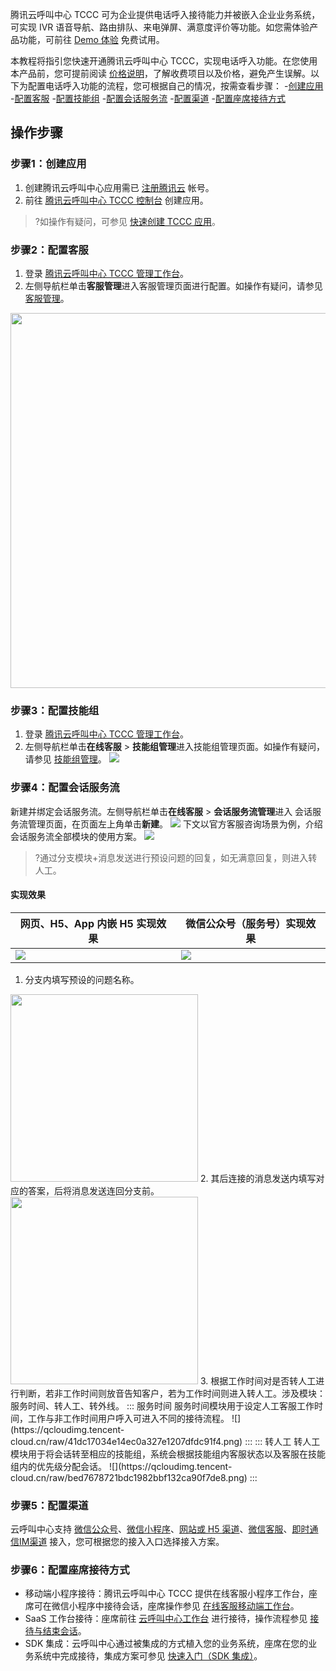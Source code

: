 

腾讯云呼叫中心 TCCC 可为企业提供电话呼入接待能力并被嵌入企业业务系统，可实现 IVR 语音导航、路由排队、来电弹屏、满意度评价等功能。如您需体验产品功能，可前往 [Demo 体验](https://tccc.qcloud.com/demo/#/login) 免费试用。

本教程将指引您快速开通腾讯云呼叫中心 TCCC，实现电话呼入功能。在您使用本产品前，您可提前阅读 [价格说明](https://cloud.tencent.com/document/product/679/45797)，了解收费项目以及价格，避免产生误解。以下为配置电话呼入功能的流程，您可根据自己的情况，按需查看步骤：
<dx-steps>
-[创建应用](#step1)
-[配置客服](#step2)
-[配置技能组](#step3)
-[配置会话服务流](#step4)
-[配置渠道](#step5)
-[配置座席接待方式](#step6)
</dx-steps>

## 操作步骤
[](id:step1)
### 步骤1：创建应用
1. 创建腾讯云呼叫中心应用需已 [注册腾讯云](https://cloud.tencent.com/document/product/378/17985) 帐号。
2. 前往 [腾讯云呼叫中心 TCCC 控制台](https://console.cloud.tencent.com/ccc) 创建应用。

>?如操作有疑问，可参见 [快速创建 TCCC 应用](https://cloud.tencent.com/document/product/679/73494)。


[](id:step2)
### 步骤2：配置客服
1. 登录 [腾讯云呼叫中心 TCCC 管理工作台](https://cloud.tencent.com/document/product/679/73497#logintccc)。
2. 左侧导航栏单击**客服管理**进入客服管理页面进行配置。如操作有疑问，请参见 [客服管理](https://cloud.tencent.com/document/product/679/73528)。
<img src="https://qcloudimg.tencent-cloud.cn/raw/7496990cbbfe0900add2918616440b63.png" style="width:600px"> 

[](id:step3)
### 步骤3：配置技能组
1. 登录 [腾讯云呼叫中心 TCCC 管理工作台](https://cloud.tencent.com/document/product/679/73497#logintccc)。
2. 左侧导航栏单击**在线客服** > **技能组管理**进入技能组管理页面。如操作有疑问，请参见 [技能组管理](https://cloud.tencent.com/document/product/679/73530)。
![](https://qcloudimg.tencent-cloud.cn/raw/fd5d5b17907212f1d60957294d5184b7.png)

[](id:step4)
### 步骤4：配置会话服务流
新建并绑定会话服务流。左侧导航栏单击**在线客服** > **会话服务流管理**进入 会话服务流管理页面，在页面左上角单击**新建**。
![](https://qcloudimg.tencent-cloud.cn/raw/41b15186d22fa6c8d731aecc9a4d4ca1.png)
下文以官方客服咨询场景为例，介绍会话服务流全部模块的使用方案。
![](https://qcloudimg.tencent-cloud.cn/raw/7424b1145f9cf8b5d160d1c0c5d6af67.png)

>?通过分支模块+消息发送进行预设问题的回复，如无满意回复，则进入转人工。

#### 实现效果


| 网页、H5、App 内嵌 H5 实现效果 |微信公众号（服务号）实现效果|
|---------|---------|
|![](https://qcloudimg.tencent-cloud.cn/raw/462b042018641800a92af5621f8f248b.png)| ![](https://qcloudimg.tencent-cloud.cn/raw/fe133f23e5adf46fe08d14e326231fca.png)| 


1. 分支内填写预设的问题名称。
<img src="https://qcloudimg.tencent-cloud.cn/raw/4f0fbd8bdaa26ae7dd565c5ea49be5ec.png" style="width:300px"> 
2. 其后连接的消息发送内填写对应的答案，后将消息发送连回分支前。
<img src="https://qcloudimg.tencent-cloud.cn/raw/c1d3a2358c4664c9bea1de79fe52925f.png" style="width:300px">  
3. 根据工作时间对是否转人工进行判断，若非工作时间则放音告知客户，若为工作时间则进入转人工。涉及模块：服务时间、转人工、转外线。
<dx-tabs>
::: 服务时间
服务时间模块用于设定人工客服工作时间，工作与非工作时间用户呼入可进入不同的接待流程。
![](https://qcloudimg.tencent-cloud.cn/raw/41dc17034e14ec0a327e1207dfdc91f4.png)
:::
::: 转人工
转人工模块用于将会话转至相应的技能组，系统会根据技能组内客服状态以及客服在技能组内的优先级分配会话。
![](https://qcloudimg.tencent-cloud.cn/raw/bed7678721bdc1982bbf132ca90f7de8.png)
:::

</dx-tabs>

[](id:step5)
### 步骤5：配置渠道
云呼叫中心支持 [微信公众号](https://cloud.tencent.com/document/product/679/76165)、[微信小程序](https://cloud.tencent.com/document/product/679/76165)、[网站或 H5 渠道](https://cloud.tencent.com/document/product/679/76163)、[微信客服](https://cloud.tencent.com/document/product/679/76165)、[即时通信IM渠道](https://cloud.tencent.com/document/product/679/79156) 接入，您可根据您的接入入口选择接入方案。


[](id:step6)
### 步骤6：配置座席接待方式
- 移动端小程序接待：腾讯云呼叫中心 TCCC 提供在线客服小程序工作台，座席可在微信小程序中接待会话，座席操作参见 [在线客服移动端工作台](https://cloud.tencent.com/document/product/679/79801)。
- SaaS 工作台接待：座席前往 [云呼叫中心工作台](https://tccc.qcloud.com/login) 进行接待，操作流程参见 [接待与结束会话](https://cloud.tencent.com/document/product/679/76602)。
- SDK 集成：云呼叫中心通过被集成的方式植入您的业务系统，座席在您的业务系统中完成接待，集成方案可参见 [快速入门（SDK 集成）](https://cloud.tencent.com/document/product/679/73495)。
